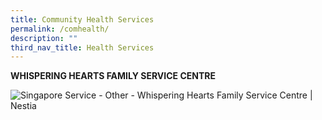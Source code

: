 ```yaml
---
title: Community Health Services
permalink: /comhealth/
description: ""
third_nav_title: Health Services
---
```

**WHISPERING HEARTS FAMILY SERVICE CENTRE**

![Singapore Service - Other - Whispering Hearts Family Service Centre | Nestia](https://nestia-food.obs.ap-southeast-3.myhuaweicloud.com/201609/26/c4f58a3cc7ac142ce69b1266c4820765.jpg)

